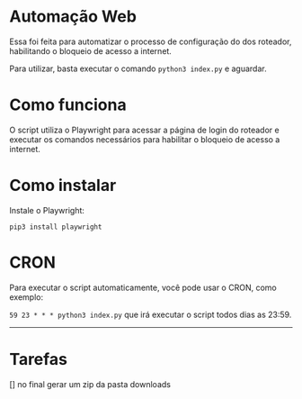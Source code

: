 # Automação Web

Essa foi feita para automatizar o processo de configuração do dos roteador, habilitando o bloqueio de acesso a internet.

Para utilizar, basta executar o comando `python3 index.py` e aguardar.

# Como funciona

O script utiliza o Playwright para acessar a página de login do roteador e executar os comandos necessários para habilitar o bloqueio de acesso a internet.

# Como instalar

Instale o Playwright:

`pip3 install playwright`

# CRON

Para executar o script automaticamente, você pode usar o CRON, como exemplo:

`59 23 * * * python3 index.py` que irá executar o script todos dias as 23:59.

---

# Tarefas

[] no final gerar um zip da pasta downloads
